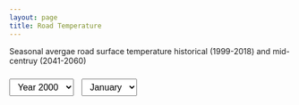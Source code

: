 ```yaml
---
layout: page 
title: Road Temperature
---
```


Seasonal avergae road surface temperature historical (1999-2018) and mid-centruy (2041-2060)

<select id="yearDropdown">
  <option value="2000">Year 2000</option>
  <option value="2018">Year 2018</option>
</select>
<select id="monthDropdown">
  <option value="Jan">January</option>
  <option value="Jul">July</option>
</select>

<div id="plot-container">
  <div id="2000_Jan" class="active">
    <object type="text/html" data="MeanRST_2000_Jan_day.html"></object>
  </div>
  <div id="2000_Jul">
    <object type="text/html" data="MeanRST_2000_Jul_day.html"></object>
  </div>
  <div id="2018_Jan">
    <object type="text/html" data="MeanRST_2018_Jan_day.html"></object>
  </div>
  <div id="2018_Jul">
    <object type="text/html" data="MeanRST_2018_Jul_day.html"></object>
  </div>
</div>

<style>
/* Dropdown styling */
select { margin: 10px 10px 20px 0; padding: 5px 10px; font-size: 16px; }

/* Plot container styling */
#plot-container {
  position: relative;
  width: 100%;
  /*max-width: 1000px;*/
  height: 13000px; /* adjust to your preferred height */
  margin: 0 auto;
  overflow: hidden; /* prevent scrollbars */
}

/* Each plot div */
#plot-container > div {
  position: absolute;
  top: 0;
  left: 0;
  width: 100%;
  height: 100%;
  opacity: 0;
  transition: opacity 0.5s ease-in-out;
  pointer-events: none; /* only active div responds */
}

/* Active plot */
#plot-container > div.active {
  opacity: 1;
  pointer-events: auto;
}

/* Make the <object> fill the div */
#plot-container object {
  width: 100%;
  height: 100%;
  border: none;
}
</style>

<script>
const yearDropdown = document.getElementById('yearDropdown');
const monthDropdown = document.getElementById('monthDropdown');
const plots = document.querySelectorAll('#plot-container > div');

function updatePlot() {
  const selected = yearDropdown.value + '_' + monthDropdown.value;
  plots.forEach(div => div.classList.remove('active'));
  const activeDiv = document.getElementById(selected);
  if (activeDiv) activeDiv.classList.add('active');
}

// Update plot when either dropdown changes
yearDropdown.addEventListener('change', updatePlot);
monthDropdown.addEventListener('change', updatePlot);

// Initialize display
updatePlot();
</script>

